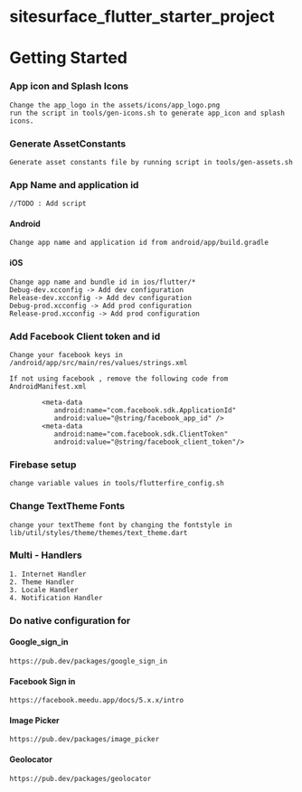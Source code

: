 # sitesurface_flutter_starter_project


# Getting Started

### App icon and Splash Icons
    Change the app_logo in the assets/icons/app_logo.png
    run the script in tools/gen-icons.sh to generate app_icon and splash icons.

### Generate AssetConstants
    Generate asset constants file by running script in tools/gen-assets.sh

### App Name and application id
    //TODO : Add script 
#### Android
    Change app name and application id from android/app/build.gradle

#### iOS
    Change app name and bundle id in ios/flutter/*
    Debug-dev.xcconfig -> Add dev configuration
    Release-dev.xcconfig -> Add dev configuration
    Debug-prod.xcconfig -> Add prod configuration
    Release-prod.xcconfig -> Add prod configuration

### Add Facebook Client token and id
    Change your facebook keys in /android/app/src/main/res/values/strings.xml

    If not using facebook , remove the following code from AndroidManifest.xml
```
        <meta-data
           android:name="com.facebook.sdk.ApplicationId"
           android:value="@string/facebook_app_id" />
        <meta-data 
           android:name="com.facebook.sdk.ClientToken" 
           android:value="@string/facebook_client_token"/>
```
### Firebase setup
    change variable values in tools/flutterfire_config.sh

### Change TextTheme Fonts
    change your textTheme font by changing the fontstyle in lib/util/styles/theme/themes/text_theme.dart

###  Multi - Handlers
    1. Internet Handler
    2. Theme Handler
    3. Locale Handler
    4. Notification Handler


### Do native configuration for  
#### Google_sign_in
    https://pub.dev/packages/google_sign_in
#### Facebook Sign in
    https://facebook.meedu.app/docs/5.x.x/intro
#### Image Picker
    https://pub.dev/packages/image_picker
#### Geolocator
    https://pub.dev/packages/geolocator
#### 

    




